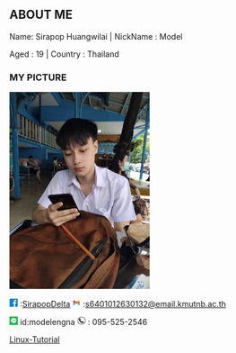 ## ABOUT ME

Name: Sirapop Huangwilai | NickName : Model

Aged : 19 | Country : Thailand 

### MY PICTURE
<img src="89A5B02F-567A-47B1-BF45-5FD1DC1D20C3.jpeg" alt="89A5B02F-567A-47B1-BF45-5FD1DC1D20C3" width="250" height="350"/>


<img src="A117DF32-30E0-415A-84CF-3349E05971E1.png" alt="A117DF32-30E0-415A-84CF-3349E05971E1" width="15" height="15"/> :[SirapopDelta](https://web.facebook.com/profile.php?id=100017003479477)
<img src="4704F764-39A7-46D6-A54A-572255CAF976.png" alt="4704F764-39A7-46D6-A54A-572255CAF976" width="15" height="15"/> :[s6401012630132@email.kmutnb.ac.th](mailto:s6401012630132@email.kmutnb.ac.th)

<img src="AFCC47CB-ECF9-4EB5-B102-F4ABBCA49017.png" alt="line" width="15" height="15"/> id:modelengna
<img src="F2C6F2CF-1D32-4B7C-8A96-694B54DA9E94.png" alt="Tel" width="15" height="15"/> : 095-525-2546


[Linux-Tutorial](https://sirapopmodel.github.io/sirapopModel.github.io/linux_turtorial.md)
